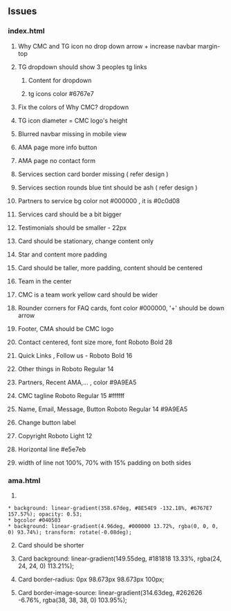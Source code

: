 ## Issues

### index.html

1. Why CMC and TG icon no drop down arrow + increase navbar margin-top

2. TG dropdown should show 3 peoples tg links
    
    1. Content for dropdown 
    
    2. tg icons color #6767e7

3. Fix the colors of Why CMC? dropdown

4. TG icon diameter = CMC logo's height

5. Blurred navbar missing in mobile view

6. AMA page more info button

7. AMA page no contact form

8. Services section card border missing ( refer design ) 

9. Services section rounds blue tint should be ash ( refer design )

10. Partners to service bg color not #000000 , it is #0c0d08

11. Services card should be a bit bigger

12. Testimonials should be smaller - 22px 

13. Card should be stationary, change content only

14. Star and content more padding

15. Card should be taller, more padding, content should be centered

16. Team in the center

17. CMC is a team work yellow card should be wider

18. Rounder corners for FAQ cards, font color #000000, '+' should be down arrow

19. Footer, CMA should be CMC logo

20. Contact centered, font size more, font Roboto Bold 28 

21. Quick Links , Follow us - Roboto Bold 16

22. Other things in Roboto Regular 14

23. Partners, Recent AMA,... , color #9A9EA5

24. CMC tagline Roboto Regular 15 #ffffff

25. Name, Email, Message, Button Roboto Regular 14 #9A9EA5

26. Change button label

27. Copyright Roboto Light 12

28. Horizontal line #e5e7eb

29. width of line not 100%, 70% with 15% padding on both sides

### ama.html

1.  

    * background: linear-gradient(358.67deg, #8E54E9 -132.18%, #6767E7 157.57%); opacity: 0.53;
    * bgcolor #040503 
    * background: linear-gradient(4.96deg, #000000 13.72%, rgba(0, 0, 0, 0) 93.74%); transform: rotate(-0.08deg);

2. Card should be shorter

3. Card background: linear-gradient(149.55deg, #181818 13.33%, rgba(24, 24, 24, 0) 113.21%); 

4. Card border-radius: 0px 98.673px 98.673px 100px;

5. Card border-image-source: linear-gradient(314.63deg, #262626 -6.76%, rgba(38, 38, 38, 0) 103.95%);







